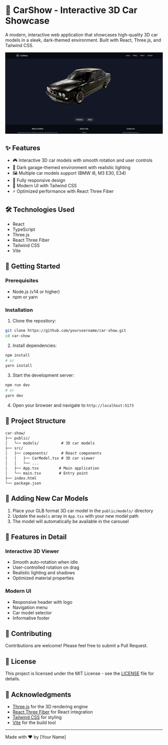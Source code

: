 # 🚗 CarShow - Interactive 3D Car Showcase

A modern, interactive web application that showcases high-quality 3D car models in a sleek, dark-themed environment. Built with React, Three.js, and Tailwind CSS.

![CarShow Preview](public/preview.png)

## ✨ Features

- 🎮 Interactive 3D car models with smooth rotation and user controls
- 🌙 Dark garage-themed environment with realistic lighting
- 🖼️ Multiple car models support (BMW i8, M3 E30, E34)
- 📱 Fully responsive design
- 🎨 Modern UI with Tailwind CSS
- ⚡ Optimized performance with React Three Fiber

## 🛠️ Technologies Used

- React
- TypeScript
- Three.js
- React Three Fiber
- Tailwind CSS
- Vite

## 🚀 Getting Started

### Prerequisites

- Node.js (v14 or higher)
- npm or yarn

### Installation

1. Clone the repository:
```bash
git clone https://github.com/yourusername/car-show.git
cd car-show
```

2. Install dependencies:
```bash
npm install
# or
yarn install
```

3. Start the development server:
```bash
npm run dev
# or
yarn dev
```

4. Open your browser and navigate to `http://localhost:5173`

## 🎨 Project Structure

```
car-show/
├── public/
│   └── models/          # 3D car models
├── src/
│   ├── components/      # React components
│   │   ├── CarModel.tsx # 3D car viewer
│   │   └── ...
│   ├── App.tsx         # Main application
│   └── main.tsx        # Entry point
├── index.html
└── package.json
```

## 🚗 Adding New Car Models

1. Place your GLB format 3D car model in the `public/models/` directory
2. Update the `models` array in `App.tsx` with your new model path
3. The model will automatically be available in the carousel

## 🎯 Features in Detail

### Interactive 3D Viewer
- Smooth auto-rotation when idle
- User-controlled rotation on drag
- Realistic lighting and shadows
- Optimized material properties

### Modern UI
- Responsive header with logo
- Navigation menu
- Car model selector
- Informative footer

## 🤝 Contributing

Contributions are welcome! Please feel free to submit a Pull Request.

## 📝 License

This project is licensed under the MIT License - see the [LICENSE](LICENSE) file for details.

## 🙏 Acknowledgments

- [Three.js](https://threejs.org/) for the 3D rendering engine
- [React Three Fiber](https://github.com/pmndrs/react-three-fiber) for React integration
- [Tailwind CSS](https://tailwindcss.com/) for styling
- [Vite](https://vitejs.dev/) for the build tool

---

Made with ❤️ by [Your Name]
